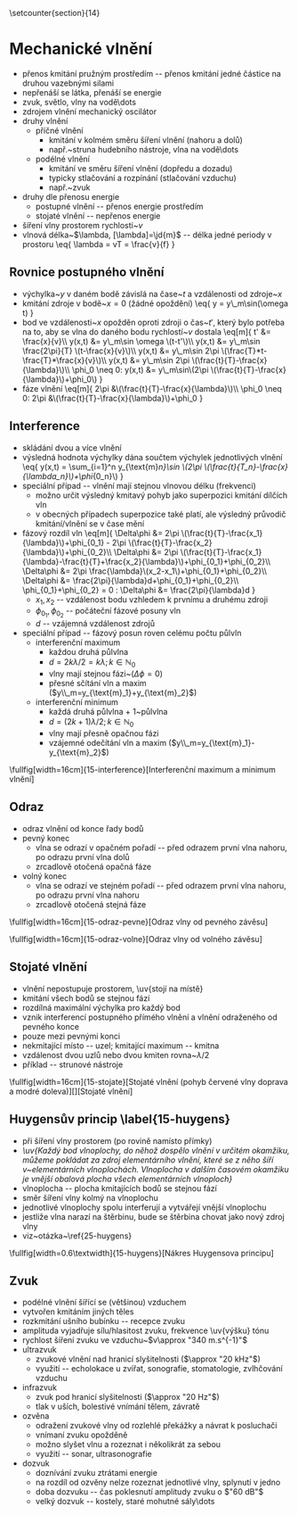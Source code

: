 \setcounter{section}{14}

# Mechanické vlnění
- přenos kmitání pružným prostředím -- přenos kmitání jedné částice na druhou vazebnými silami
- nepřenáší se látka, přenáší se energie
- zvuk, světlo, vlny na vodě\dots
- zdrojem vlnění mechanický oscilátor
- druhy vlnění
	- příčné vlnění
		- kmitání v kolmém směru šíření vlnění (nahoru a dolů)
		- např.~struna hudebního nástroje, vlna na vodě\dots
	- podélné vlnění
		- kmitání ve směru šíření vlnění (dopředu a dozadu)
		- typicky stlačování a rozpínání (stlačování vzduchu)
		- např.~zvuk
- druhy dle přenosu energie
	- postupné vlnění -- přenos energie prostředím
	- stojaté vlnění -- nepřenos energie
- šíření vlny prostorem rychlostí~$v$
- vlnová délka~$\lambda, [\lambda]=\jd{m}$ -- délka jedné periody v prostoru
	\eq{
		\lambda = vT = \frac{v}{f}
	}

## Rovnice postupného vlnění
- výchylka~$y$ v daném bodě závislá na čase~$t$ a vzdálenosti od zdroje~$x$
- kmitání zdroje v bodě~$x=0$ (žádné opoždění)
	\eq{
		y = y\\_m\sin(\omega t)
	}
- bod ve vzdálenosti~$x$ opožděn oproti zdroji o čas~$t'$, který bylo potřeba na to, aby se vlna do daného bodu rychlostí~$v$ dostala
	\eq[m]{
		t' &= \frac{x}{v}\\\\
		y(x,t) &= y\\_m\sin \omega \\(t-t'\\)\\\\
		y(x,t) &= y\\_m\sin \frac{2\pi}{T} \\(t-\frac{x}{v}\\)\\\\
		y(x,t) &= y\\_m\sin 2\pi \\(\frac{T}\*t-\frac{T}*\frac{x}{v}\\)\\\\
		y(x,t) &= y\\_m\sin 2\pi \\(\frac{t}{T}-\frac{x}{\lambda}\\)\\\\
		\phi_0 \neq 0: y(x,t) &= y\\_m\sin\\(2\pi \\(\frac{t}{T}-\frac{x}{\lambda}\\)+\phi_0\\)
	}
- fáze vlnění
	\eq[m]{
		2\pi &\\(\frac{t}{T}-\frac{x}{\lambda}\\)\\\\
		\phi_0 \neq 0: 2\pi &\\(\frac{t}{T}-\frac{x}{\lambda}\\)+\phi_0
	}

## Interference
- skládání dvou a více vlnění
- výsledná hodnota výchylky dána součtem výchylek jednotlivých vlnění
	\eq{
		y(x,t) = \sum_{i=1}^n y_{\text{m}_n}\sin \\(2\pi \\(\frac{t}{T_n}-\frac{x}{\lambda_n}\\)+\phi_{0_n}\\)
	}
- speciální případ -- vlnění mají stejnou vlnovou délku (frekvenci)
	- možno určit výsledný kmitavý pohyb jako superpozici kmitání dílčích vln
	- v obecných případech superpozice také platí, ale výsledný průvodič kmitání/vlnění se v čase mění
- fázový rozdíl vln
	\eq[m]{
		\Delta\phi &= 2\pi \\(\frac{t}{T}-\frac{x_1}{\lambda}\\)+\phi_{0_1} - 2\pi \\(\frac{t}{T}-\frac{x_2}{\lambda}\\)+\phi_{0_2}\\\\
		\Delta\phi &= 2\pi \\(\frac{t}{T}-\frac{x_1}{\lambda}-\frac{t}{T}+\frac{x_2}{\lambda}\\)+\phi_{0_1}+\phi_{0_2}\\\\
		\Delta\phi &= 2\pi \frac{\lambda}\\(x_2-x_1\\)+\phi_{0_1}+\phi_{0_2}\\\\
		\Delta\phi &= \frac{2\pi}{\lambda}d+\phi_{0_1}+\phi_{0_2}\\\\
		\phi_{0_1}+\phi_{0_2} = 0 : \Delta\phi &= \frac{2\pi}{\lambda}d
	}
	- $x_1, x_2$ -- vzdálenost bodu vzhledem k prvnímu a druhému zdroji
	- $\phi_{0_1},\phi_{0_2}$ -- počáteční fázové posuny vln
	- $d$ -- vzájemná vzdálenost zdrojů
- speciální případ -- fázový posun roven celému počtu půlvln
	- interferenční maximum
		- každou druhá půlvlna
		- $d = 2k\lambda/2 = k\lambda; k\in \mathbb{N}_0$
		- vlny mají stejnou fázi~($\Delta \phi=0$)
		- přesné sčítání vln a maxim ($y\\_m=y_{\text{m}_1}+y_{\text{m}_2}$)
	- interferenční minimum
		- každá druhá půlvlna + 1~půlvlna
		- $d=(2k+1)\lambda/2; k\in \mathbb{N}_0$
		- vlny mají přesně opačnou fázi
		- vzájemné odečítání vln a maxim ($y\\_m=y_{\text{m}_1}-y_{\text{m}_2}$)

\fullfig[width=16cm]{15-interference}[Interferenční maximum a minimum vlnění]

## Odraz
- odraz vlnění od konce řady bodů
- pevný konec
	- vlna se odrazí v opačném pořadí -- před odrazem první vlna nahoru, po odrazu první vlna dolů
	- zrcadlově otočená opačná fáze
- volný konec
	- vlna se odrazí ve stejném pořadí -- před odrazem první vlna nahoru, po odrazu první vlna nahoru
	- zrcadlově otočená stejná fáze

\fullfig[width=16cm]{15-odraz-pevne}[Odraz vlny od pevného závěsu]

\fullfig[width=16cm]{15-odraz-volne}[Odraz vlny od volného závěsu]

## Stojaté vlnění
- vlnění nepostupuje prostorem, \uv{stojí na místě}
- kmitání všech bodů se stejnou fází
- rozdílná maximální výchylka pro každý bod
- vznik interferencí postupného přímého vlnění a vlnění odraženého od pevného konce
- pouze mezi pevnými konci
- nekmitající místo -- uzel; kmitající maximum -- kmitna
- vzdálenost dvou uzlů nebo dvou kmiten rovna~$\lambda/2$
- příklad -- strunové nástroje

\fullfig[width=16cm]{15-stojate}[Stojaté vlnění (pohyb červené vlny doprava a modré doleva)][][Stojaté vlnění]

## Huygensův princip \label{15-huygens}
- při šíření vlny prostorem (po rovině namísto přímky)
- *\uv{Každý bod vlnoplochy, do něhož dospělo vlnění v určitém okamžiku, můžeme
	pokládat za zdroj elementárního vlnění, které se z něho šíří
	v~elementárních vlnoplochách. Vlnoplocha v dalším časovém okamžiku je
	vnější obalová plocha všech elementárních vlnoploch}*
- vlnoplocha -- plocha kmitajících bodů se stejnou fází
- směr šíření vlny kolmý na vlnoplochu
- jednotlivé vlnoplochy spolu interferují a vytvářejí vnější vlnoplochu
- jestliže vlna narazí na štěrbinu, bude se štěrbina chovat jako nový zdroj vlny
- viz~otázka~\ref{25-huygens}

\fullfig[width=0.6\textwidth]{15-huygens}[Nákres Huygensova principu]

## Zvuk
- podélné vlnění šířící se (většinou) vzduchem
- vytvořen kmitáním jiných těles
- rozkmitání ušního bubínku -- recepce zvuku
- amplituda vyjadřuje sílu/hlasitost zvuku, frekvence \uv{výšku} tónu
- rychlost šíření zvuku ve vzduchu~$v\approx "340 m.s^{-1}"$
- ultrazvuk
	- zvukové vlnění nad hranicí slyšitelnosti ($\approx "20 kHz"$)
	- využití -- echolokace u zvířat, sonografie, stomatologie, zvlhčování vzduchu
- infrazvuk
	- zvuk pod hranicí slyšitelnosti ($\approx "20 Hz"$)
	- tlak v uších, bolestivé vnímání tělem, závratě
- ozvěna 
	- odražení zvukové vlny od rozlehlé překážky a návrat k posluchači
	- vnímaní zvuku opožděně
	- možno slyšet vlnu a rozeznat i několikrát za sebou
	- využití -- sonar, ultrasonografie
- dozvuk
	- doznívání zvuku ztrátami energie
	- na rozdíl od ozvěny nelze rozeznat jednotlivé vlny, splynutí v jedno
	- doba dozvuku -- čas poklesnutí amplitudy zvuku o $"60 dB"$
	- velký dozvuk -- kostely, staré mohutné sály\dots
